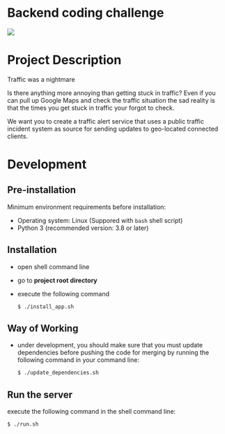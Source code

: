# Backend coding challenge

![](https://images.unsplash.com/photo-1518558406542-3dc7f0e69a40?ixid=MXwxMjA3fDB8MHxwaG90by1wYWdlfHx8fGVufDB8fHw%3D&ixlib=rb-1.2.1&auto=format&fit=crop&w=3750&q=80)

# Project Description
Traffic was a nightmare

Is there anything more annoying than getting stuck in traffic? Even if you can pull up Google Maps and check the traffic situation the sad reality is that the times you get stuck in traffic your forgot to check.

We want you to create a traffic alert service that uses a public traffic incident system as source for sending updates to geo-located connected clients.


# Development
## Pre-installation

Minimum environment requirements before installation:

- Operating system: Linux (Suppored with `bash` shell script)
- Python 3 (recommended version: 3.8 or later)

## Installation

- open shell command line
- go to __project root directory__
- execute the following command

    ```bash
    $ ./install_app.sh
    ```

## Way of Working


- under development, you should make sure that you must update dependencies before pushing the code for merging by running the following command in your command line:

    ```bash
    $ ./update_dependencies.sh
    ```

## Run the server
execute the following command in the shell command line:

```bash
$ ./run.sh
```
